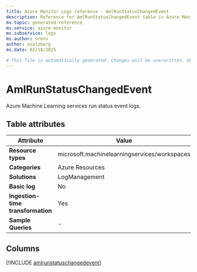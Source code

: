 ```yaml
---
title: Azure Monitor Logs reference - AmlRunStatusChangedEvent
description: Reference for AmlRunStatusChangedEvent table in Azure Monitor Logs.
ms.topic: generated-reference
ms.service: azure-monitor
ms.subservice: logs
ms.author: orens
author: osalzberg
ms.date: 02/18/2025

# This file is automatically generated. Changes will be overwritten. Do not change this file directly.
---
```


# AmlRunStatusChangedEvent

Azure Machine Learning services run status event logs.


## Table attributes

|Attribute|Value|
|---|---|
|**Resource types**|microsoft.machinelearningservices/workspaces|
|**Categories**|Azure Resources|
|**Solutions**| LogManagement|
|**Basic log**|No|
|**Ingestion-time transformation**|Yes|
|**Sample Queries**|-|



## Columns
  
[!INCLUDE [amlrunstatuschangedevent](~/reusable-content/ce-skilling/azure/includes/azure-monitor/reference/tables/amlrunstatuschangedevent-include.md)]
